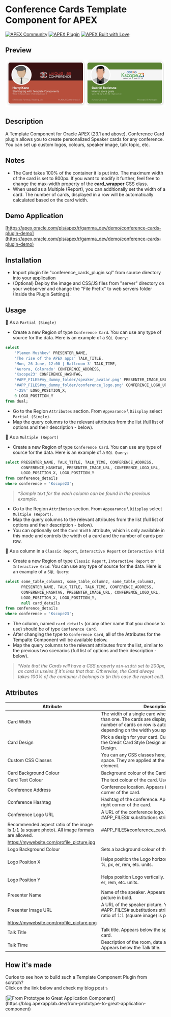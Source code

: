 # Conference Cards Template Component for APEX
[![APEX Community](https://cdn.rawgit.com/Dani3lSun/apex-github-badges/78c5adbe/badges/apex-community-badge.svg)](https://apex.oracle.com/pls/apex/r/gamma_dev/demo/) [![APEX Plugin](https://cdn.rawgit.com/Dani3lSun/apex-github-badges/b7e95341/badges/apex-plugin-badge.svg)](https://apex.oracle.com/pls/apex/r/gamma_dev/demo/)
[![APEX Built with Love](https://cdn.rawgit.com/Dani3lSun/apex-github-badges/7919f913/badges/apex-love-badge.svg)](https://apex.oracle.com/pls/apex/r/gamma_dev/demo/)

## Preview
![Conference Cards in each of the two available designs](https://raw.githubusercontent.com/plamen9/apex-plugins-conference-cards/main/demo_1.jpg "Conference Cards in each of the two available designs")

## Description
A Template Component for Oracle APEX (23.1 and above). Conference Card plugin allows you to create personalized Speaker cards for any conference. You can set up custom logos, colours, speaker image, talk topic, etc.

## Notes
- The Card takes 100% of the container it is put into. The maximum width of the card is set to 800px. If you want to modify it further, feel free to change the max-width property of the **card_wrapper** CSS class.
- When used as a Multiple (Report), you can additionally set the width of a card. The number of cards, displayed in a row will be automatically calculated based on the card width. 

## Demo Application
[https://apex.oracle.com/pls/apex/r/gamma_dev/demo/conference-cards-plugin-demo](https://apex.oracle.com/pls/apex/r/gamma_dev/demo/conference-cards-plugin-demo)

## Installation
- Import plugin file "conference_cards_plugin.sql" from source directory into your application
- (Optional) Deploy the image and CSS/JS files from "server" directory on your webserver and change the "File Prefix" to web servers folder (Inside the Plugin Settings).

## Usage
🔸 As a `Partial (Single)`
- Create a new Region of type `Conference Card`. You can use any type of source for the data. Here is an example of a `SQL Query`:
```sql
select
    'Plamen Mushkov' PRESENTER_NAME,
    'The rise of the APEX apps' TALK_TITLE,
    'Mon, 26 June, 12:00 | Ballroom 3' TALK_TIME, 
    'Aurora, Colorado' CONFERENCE_ADDRESS,
    'Kscope23' CONFERENCE_HASHTAG,
    '#APP_FILES#my_dummy_folder/speaker_avatar.png' PRESENTER_IMAGE_URL,
    '#APP_FILES#my_dummy_folder/conference_logo.png' CONFERENCE_LOGO_URL,
    '-25%' LOGO_POSITION_X,
    0 LOGO_POSITION_Y
from dual;
```
- Go to the Region `Attributes` section. From `Appearance` \ `Diisplay` select `Partial (Single)`.
- Map the query columns to the relevant attributes from the list (full list of options and their description - below).

🔸 As a `Multiple (Report)`
- Create a new Region of type `Conference Card`. You can use any type of source for the data. Here is an example of a `SQL Query`:
```sql
select PRESENTER_NAME, TALK_TITLE, TALK_TIME, CONFERENCE_ADDRESS,
       CONFERENCE_HASHTAG, PRESENTER_IMAGE_URL, CONFERENCE_LOGO_URL,
       LOGO_POSITION_X, LOGO_POSITION_Y
from conference_details
where conference = 'Kscope23';
```
> **Sample text for the each column can be found in the previous example.*
- Go to the Region `Attributes` section. From `Appearance` \ `Diisplay` select `Multiple (Report)`.
- Map the query columns to the relevant attributes from the list (full list of options and their description - below).
- You can optionally set the `Card Width` attribute, which is only available in this mode and controls the width of a card and the number of cards per row.

🔸 As a column in a `Classic Report`, `Interactive Report` or `Interactive Grid`
- Create a new Region of type `Classic Report`, `Interactive Report` or `Interactive Grid`.  You can use any type of source for the data. Here is an example of a `SQL Query`:
```sql
select some_table_column1, some_table_column2, some_table_column3,
       PRESENTER_NAME, TALK_TITLE, TALK_TIME, CONFERENCE_ADDRESS,
       CONFERENCE_HASHTAG, PRESENTER_IMAGE_URL, CONFERENCE_LOGO_URL,
       LOGO_POSITION_X, LOGO_POSITION_Y,
       null card_details
from conference_details
where conference = 'Kscope23';
```
- The column, named `card_details` (or any other name that you choose to use) should be of type `Conference Card`.
- After changing the type to `Conference Card`, all of the Attributes for the Tempalte Component will be available below.
- Map the query columns to the relevant attributes from the list, similar to the previous two scenarios (full list of options and their description - below).
> **Note that the Cards will have a CSS property `min-width` set to 200px, as card is useles if it's less that that. Otherwise, the Card always takes 100% of the container it belongs to (in this case the report cell).*

## Attributes
| Attribute  | Description  | Examples |
|---|---|---|
| Card Width | The width of a single card when you display more than one. The cards are displayed in a grid and the number of cards on row is automatically changed, depending on the width you specify.  | 300px </br> 30rem </br> 20% | 
| Card Design | Pick a design for your card. Currently supported are the Credit Card Style Design and Linkedin Style Design.  | Credit Card Style </br> Linkedin Style  | 
| Custom CSS Classes  | You can any CSS classes here, separated by a space. They are applied at the card_wrapper DIV element.  | padding-sm </br> margin-left-md margin-right-md </br>  my_custom_css_class  |
| Card Background Colour | Background colour of the Card. | #C74634 |
| Card Text Colour | The text colour of the card. Use HEX values. | #FFFFFF |
| Conference Address | Conference location. Appears in the bottom left corner of the card. | 510 Oracle Parkway, Reading, UK |
| Conference Hashtag | Hashtag of the conference. Appears in the bottom right corner of the card. | orclapex |
| Conference Logo URL | A URL of the conference logo. You can use #APP_FILES# substitutions strings too. </br>
Recommended aspect ratio of the image is 1:1 (a square photo). All image formats are allowed. | #APP_FILES#conference_card/conference_logo.png </br>
https://mywebsite.com/profile_picture.jpg |
| Logo Background Colour | Sets a background colour of the Logo region. | #3F0B0E |
| Logo Position X | Helps position the Logo horizontally. You can use %, px, er, rem, etc. units. | 25% </br> 35px </br> 2rem |
| Logo Position Y | Helps position Logo vertically. You can use %, px, er, rem, etc. units. | 25% </br> 35px </br> 2rem |
| Presenter Name | Name of the speaker. Appears below the profile picture in bold. | Plamen Mushkov |
| Presenter Image URL | A URL of the speaker picture. You can use #APP_FILES# substitutions strings too. An aspect ratio of 1:1 (square image) is preferred. | #APP_FILES#conference_card/profile_400x400.jpeg </br>
https://mywebsite.com/profile_picture.png |
| Talk Title | Talk title. Appears below the speaker name on the card. | Starting big with Template Components |
| Talk Time | Description of the room, date and time of the talk. Appears below the Talk title. | Mon, 26 June, 17:30 | Ballroom 3 |

## How it's made
Curios to see how to build such a Template Component Plugin from scratch? </br>
Click on the link below and check my blog post ⤵️

[![From Prototype to Great Application Component](https://cdn.hashnode.com/res/hashnode/image/upload/v1698171884930/8b330d44-8407-43fd-bc79-a33f04e4a886.png?w=600&h=315&fit=crop&crop=entropy&auto=compress,format&format=webp')](https://blog.apexapplab.dev/from-prototype-to-great-application-component)

